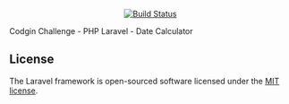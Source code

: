 
<p align="center">
<a href="https://travis-ci.org/laravel/framework"><img src="https://travis-ci.org/laravel/framework.svg" alt="Build Status"></a>
</p>

Codgin Challenge - PHP Laravel - Date Calculator
## License

The Laravel framework is open-sourced software licensed under the [MIT license](https://opensource.org/licenses/MIT).
